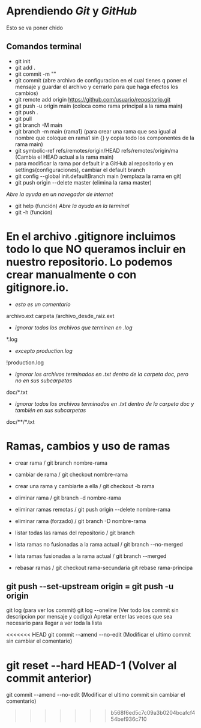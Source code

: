 # Aprendiendo _Git_ y _GitHub_

Esto se va poner chido 

## Comandos terminal

- git init
- git add .
- git commit -m "<message>"
- git commit (abre archivo de configuracion en el cual tienes q poner el mensaje y guardar el archivo y cerrarlo para que haga efectos los cambios)
- git remote add origin https://github.com/usuario/repositorio.git
- git push -u origin main (coloca como rama principal a la rama main)
- git push .
- git pull 
- git branch -M main
- git branch -m main {rama1} (para crear una rama que sea igual al nombre que coloque en rama1 sin {} y copia todo los componentes de la rama main)
- git symbolic-ref refs/remotes/origin/HEAD refs/remotes/origin/ma (Cambia el HEAD actual a la rama main)
- para modificar la rama por default ir a GitHub al repositorio y en settings(configuraciones), cambiar el default branch
- git config --global init.defaultBranch main (remplaza la rama en git)
- git push origin --delete master (elimina la rama master)


*Abre la ayuda en un navegador de internet*
- git help (función)
*Abre la ayuda en la terminal*
- git -h (función)

# En el archivo .gitignore incluimos todo lo que NO queramos incluir en nuestro repositorio. Lo podemos crear manualmente o con gitignore.io.

- *esto es un comentario*

archivo.ext
carpeta
/archivo_desde_raiz.ext

- *ignorar todos los archivos que terminen en .log*

*.log

- *excepto production.log*

!production.log

- *ignorar los archivos terminados en .txt dentro de la carpeta doc, pero no en sus subcarpetas*

doc/*.txt

- *ignorar todos los archivos terminados en .txt dentro de la carpeta doc y también en sus subcarpetas*

doc/**/*.txt

# Ramas,  cambios y uso de ramas

- crear rama /
git branch nombre-rama

- cambiar de rama /
git checkout nombre-rama

- crear una rama y cambiarte a ella /
git checkout -b rama

- eliminar rama /
git branch -d nombre-rama

- eliminar ramas remotas /
git push origin --delete nombre-rama

- eliminar rama (forzado) /
git branch -D nombre-rama

- listar todas las ramas del repositorio /
git branch

- lista ramas no fusionadas a la rama actual /
git branch --no-merged

- lista ramas fusionadas a la rama actual /
git branch --merged

- rebasar ramas /
git checkout rama-secundaria
git rebase rama-principa



## git push --set-upstream origin = git push -u origin

git log (para ver los commit)
git log --oneline (Ver todo los commit sin descripcion por mensaje
 y codigo)
Apretar enter las veces que sea necesario para llegar a ver toda la lista

<<<<<<< HEAD
git commit --amend --no-edit (Modificar el ultimo commit sin cambiar el comentario)

git reset --hard HEAD-1 (Volver al commit anterior)
=======
git commit --amend --no-edit (Modificar el ultimo commit sin cambiar el comentario)
>>>>>>> b568f6ed5c7c09a3b0204bcafcf454bef936c710
